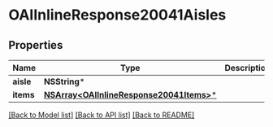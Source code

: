 # OAIInlineResponse20041Aisles

## Properties
Name | Type | Description | Notes
------------ | ------------- | ------------- | -------------
**aisle** | **NSString*** |  | 
**items** | [**NSArray&lt;OAIInlineResponse20041Items&gt;***](OAIInlineResponse20041Items.md) |  | [optional] 

[[Back to Model list]](../README.md#documentation-for-models) [[Back to API list]](../README.md#documentation-for-api-endpoints) [[Back to README]](../README.md)


